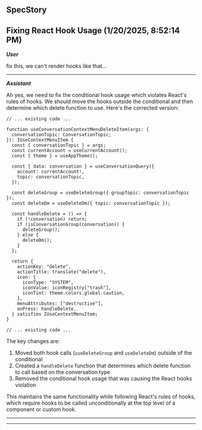 ## SpecStory

## Fixing React Hook Usage (1/20/2025, 8:52:14 PM)

_**User**_

fix this, we can't render hooks like that...

---

_**Assistant**_

Ah yes, we need to fix the conditional hook usage which violates React's rules of hooks. We should move the hooks outside the conditional and then determine which delete function to use. Here's the corrected version:

```typescript:features/conversation-list/hooks/use-conversation-list-item-context-menu-default-props.tsx
// ... existing code ...

function useConversationContextMenuDeleteItem(args: {
  conversationTopic: ConversationTopic;
}): IUseContextMenuItem {
  const { conversationTopic } = args;
  const currentAccount = useCurrentAccount();
  const { theme } = useAppTheme();

  const { data: conversation } = useConversationQuery({
    account: currentAccount!,
    topic: conversationTopic,
  });

  const deleteGroup = useDeleteGroup({ groupTopic: conversationTopic });
  const deleteDm = useDeleteDm({ topic: conversationTopic });

  const handleDelete = () => {
    if (!conversation) return;
    if (isConversationGroup(conversation)) {
      deleteGroup();
    } else {
      deleteDm();
    }
  };

  return {
    actionKey: "delete",
    actionTitle: translate("delete"),
    icon: {
      iconType: "SYSTEM",
      iconValue: iconRegistry["trash"],
      iconTint: theme.colors.global.caution,
    },
    menuAttributes: ["destructive"],
    onPress: handleDelete,
  } satisfies IUseContextMenuItem;
}

// ... existing code ...
```

The key changes are:
1. Moved both hook calls (`useDeleteGroup` and `useDeleteDm`) outside of the conditional
2. Created a `handleDelete` function that determines which delete function to call based on the conversation type
3. Removed the conditional hook usage that was causing the React hooks violation

This maintains the same functionality while following React's rules of hooks, which require hooks to be called unconditionally at the top level of a component or custom hook.

---



---

